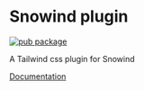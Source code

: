 # Snowind plugin

[![pub package](https://img.shields.io/npm/v/@snowind/plugin)](https://www.npmjs.com/package/@snowind/plugin)

A Tailwind css plugin for Snowind

[Documentation](https://synw.github.io/snowind/install)
